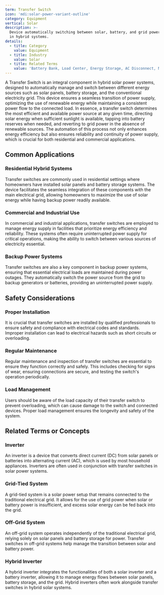 ```yaml
---
term: Transfer Switch
icon: 'mdi:solar-power-variant-outline'
category: Equipment
vertical: Solar
description: >-
  Device automatically switching between solar, battery, and grid power sources
  in hybrid systems.
details:
  - title: Category
    value: Equipment
  - title: Industry
    value: Solar
  - title: Related Terms
    value: 'Battery Bank, Load Center, Energy Storage, AC Disconnect, Net Meter'
---
```

A Transfer Switch is an integral component in hybrid solar power systems, designed to automatically manage and switch between different energy sources such as solar panels, battery storage, and the conventional electricity grid. This device ensures a seamless transition of power supply, optimizing the use of renewable energy while maintaining a consistent power flow to the connected load. In essence, a transfer switch determines the most efficient and available power source at any given time, directing solar energy when sufficient sunlight is available, tapping into battery reserves when needed, and reverting to grid power in the absence of renewable sources. The automation of this process not only enhances energy efficiency but also ensures reliability and continuity of power supply, which is crucial for both residential and commercial applications.

## Common Applications

### Residential Hybrid Systems
Transfer switches are commonly used in residential settings where homeowners have installed solar panels and battery storage systems. The device facilitates the seamless integration of these components with the main electrical grid, allowing homeowners to maximize the use of solar energy while having backup power readily available.

### Commercial and Industrial Use
In commercial and industrial applications, transfer switches are employed to manage energy supply in facilities that prioritize energy efficiency and reliability. These systems often require uninterrupted power supply for critical operations, making the ability to switch between various sources of electricity essential.

### Backup Power Systems
Transfer switches are also a key component in backup power systems, ensuring that essential electrical loads are maintained during power outages. They automatically switch the power source from the grid to backup generators or batteries, providing an uninterrupted power supply.

## Safety Considerations

### Proper Installation
It is crucial that transfer switches are installed by qualified professionals to ensure safety and compliance with electrical codes and standards. Improper installation can lead to electrical hazards such as short circuits or overloading.

### Regular Maintenance
Regular maintenance and inspection of transfer switches are essential to ensure they function correctly and safely. This includes checking for signs of wear, ensuring connections are secure, and testing the switch's operation periodically.

### Load Management
Users should be aware of the load capacity of their transfer switch to prevent overloading, which can cause damage to the switch and connected devices. Proper load management ensures the longevity and safety of the system.

## Related Terms or Concepts

### Inverter
An inverter is a device that converts direct current (DC) from solar panels or batteries into alternating current (AC), which is used by most household appliances. Inverters are often used in conjunction with transfer switches in solar power systems.

### Grid-Tied System
A grid-tied system is a solar power setup that remains connected to the traditional electrical grid. It allows for the use of grid power when solar or battery power is insufficient, and excess solar energy can be fed back into the grid.

### Off-Grid System
An off-grid system operates independently of the traditional electrical grid, relying solely on solar panels and battery storage for power. Transfer switches in off-grid systems help manage the transition between solar and battery power.

### Hybrid Inverter
A hybrid inverter integrates the functionalities of both a solar inverter and a battery inverter, allowing it to manage energy flows between solar panels, battery storage, and the grid. Hybrid inverters often work alongside transfer switches in hybrid solar systems.
